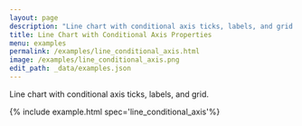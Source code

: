 ```yaml
---
layout: page
description: "Line chart with conditional axis ticks, labels, and grid."
title: Line Chart with Conditional Axis Properties
menu: examples
permalink: /examples/line_conditional_axis.html
image: /examples/line_conditional_axis.png
edit_path: _data/examples.json
---
```


Line chart with conditional axis ticks, labels, and grid.

{% include example.html spec='line_conditional_axis'%}

